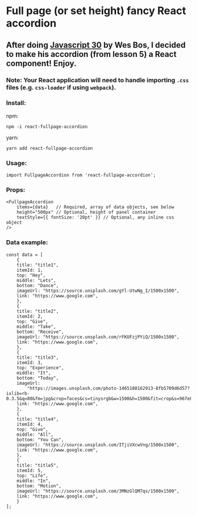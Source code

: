 # Full page (or set height) fancy React accordion

## After doing [Javascript 30](https://javascript30.com/) by Wes Bos, I decided to make his accordion (from lesson 5) a React component! Enjoy.

### Note: Your React application will need to handle importing `.css` files (e.g. `css-loader` if using `webpack`).

### Install:

npm:

```
npm -i react-fullpage-accordion
```

yarn:

```
yarn add react-fullpage-accordion
```

### Usage:

```
import FullpageAccordion from 'react-fullpage-accordion';
```

### Props:

```
<FullpageAccordion
    items={data}   // Required, array of data objects, see below
    height="500px" // Optional, height of panel container
    textStyle={{ fontSize: '20pt' }} // Optional, any inline css object
/>
```

### Data example:

```
const data = [
    {
    title: "title1",
    itemId: 1,
    top: "Hey",
    middle: "Lets",
    bottom: "Dance",
    imageUrl: "https://source.unsplash.com/gYl-UtwNg_I/1500x1500",
    link: "https://www.google.com",
    },
    {
    title: "title2",
    itemId: 2,
    top: "Give",
    middle: "Take",
    bottom: "Receive",
    imageUrl: "https://source.unsplash.com/rFKUFzjPYiQ/1500x1500",
    link: "https://www.google.com",
    },
    {
    title: "title3",
    itemId: 3,
    top: "Experience",
    middle: "It",
    bottom: "Today",
    imageUrl:
        "https://images.unsplash.com/photo-1465188162913-8fb5709d6d57?ixlib=rb-0.3.5&q=80&fm=jpg&crop=faces&cs=tinysrgb&w=1500&h=1500&fit=crop&s=967e8a713a4e395260793fc8c802901d",
    link: "https://www.google.com",
    },
    {
    title: "title4",
    itemId: 4,
    top: "Give",
    middle: "All",
    bottom: "You Can",
    imageUrl: "https://source.unsplash.com/ITjiVXcwVng/1500x1500",
    link: "https://www.google.com",
    },
    {
    title: "title5",
    itemId: 5,
    top: "Life",
    middle: "In",
    bottom: "Motion",
    imageUrl: "https://source.unsplash.com/3MNzGlQM7qs/1500x1500",
    link: "https://www.google.com",
    }
];
```
